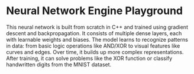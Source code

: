 # Neural Network Engine Playground

This neural network is built from scratch in C++ and trained using gradient descent and backpropagation. It consists of multiple dense layers, each with learnable weights and biases. The model learns to recognize patterns in data: from basic logic operations like AND/XOR to visual features like curves and edges. Over time, it builds up more complex representations. After training, it can solve problems like the XOR function or classify handwritten digits from the MNIST dataset.

